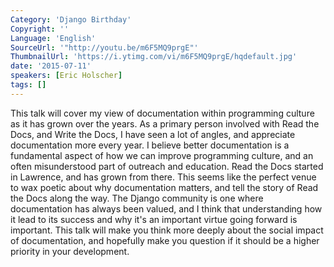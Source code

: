```yaml
---
Category: 'Django Birthday'
Copyright: ''
Language: 'English'
SourceUrl: '"http://youtu.be/m6F5MQ9prgE"'
ThumbnailUrl: 'https://i.ytimg.com/vi/m6F5MQ9prgE/hqdefault.jpg'
date: '2015-07-11'
speakers: [Eric Holscher]
tags: []
---
```

This talk will cover my view of documentation within programming culture as it has grown over the years. As a primary person involved with Read the Docs, and Write the Docs, I have seen a lot of angles, and appreciate documentation more every year. I believe better documentation is a fundamental aspect of how we can improve programming culture, and an often misunderstood part of outreach and education. Read the Docs started in Lawrence, and has grown from there. This seems like the perfect venue to wax poetic about why documentation matters, and tell the story of Read the Docs along the way. The Django community is one where documentation has always been valued, and I think that understanding how it lead to its success and why it's an important virtue going forward is important. This talk will make you think more deeply about the social impact of documentation, and hopefully make you question if it should be a higher priority in your development. 